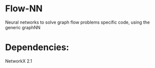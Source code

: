 # Flow-NN
Neural networks to solve graph flow problems specific code, using the generic graphNN

# Dependencies:

NetworkX	2.1

